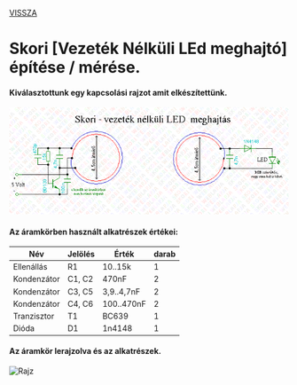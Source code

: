 [VISSZA](https://matyasszabolcsik.github.io/portfolio/)
# Skori [Vezeték Nélküli LEd meghajtó] építése / mérése.

#### Kiválasztottunk egy kapcsolási rajzot amit elkészítettünk.
![Rajz](Wireless-led.gif "Lerajzolt rajz és az alkatrészek")

#### Az áramkörben használt alkatrészek értékei:

|Név|Jelölés|Érték|darab|
|----|----|----|----|
|Ellenállás|R1|10..15k|1|
|Kondenzátor|C1, C2|470nF|2|
|Kondenzátor|C3, C5|3,9..4,7nF|2|
|Kondenzátor|C4, C6|100..470nF|2|
|Tranzisztor|T1|BC639|1|
|Dióda|D1|1n4148|1|

#### Az áramkör lerajzolva és az alkatrészek.
![Rajz](20230209_142558.jpg "Lerajzolt rajz és az alkatrészek")
